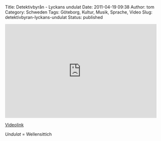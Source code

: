 Title: Detektivbyrån - Lyckans undulat
Date: 2011-04-19 09:38
Author: tom
Category: Schweden
Tags: Göteborg, Kultur, Musik, Sprache, Video
Slug: detektivbyran-lyckans-undulat
Status: published

<iframe title="YouTube video player" width="498" height="310" src="http://www.youtube.com/embed/QmPltWvvxdc" frameborder="0" allowfullscreen></iframe>

[Videolink](http://www.youtube.com/watch?v=QmPltWvvxdc)

*Undulat* = Wellensittich

